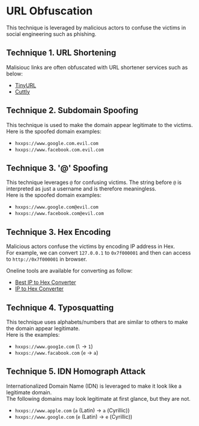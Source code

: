 # URL Obfuscation

This technique is leveraged by malicious actors to confuse the victims in social engineering such as phishing.

## Technique 1. URL Shortening

Malisiouc links are often obfuscated with URL shortener services such as below:

- [TinyURL](https://tinyurl.com/)
- [Cuttly](https://cutt.ly/)

## Technique 2. Subdomain Spoofing

This technique is used to make the domain appear legitimate to the victims.  
Here is the spoofed domain examples:

- `hxxps://www.google.com.evil.com`
- `hxxps://www.facebook.com.evil.com`

## Technique 3. '@' Spoofing

This technique leverages `@` for confusing victims. The string before `@` is interpreted as just a username and is therefore meaningless.  
Here is the spoofed domain examples:

- `hxxps://www.google.com@evil.com`
- `hxxps://www.facebook.com@evil.com`

## Technique 3. Hex Encoding

Malicious actors confuse the victims by encoding IP address in Hex.  
For example, we can convert `127.0.0.1` to `0x7f000001` and then can access to `http://0x7f000001` in browser.  

Oneline tools are available for converting as follow:

- [Best IP to Hex Converter](https://codebeautify.org/ip-to-hex-converter)
- [IP to Hex Converter](https://www.browserling.com/tools/ip-to-hex)

## Technique 4. Typosquatting

This technique uses alphabets/numbers that are similar to others to make the domain appear legitimate.  
Here is the examples:

- `hxxps://www.goog1e.com` (`l` -> `1`)
- `hxxps://www.facabook.com` (`e` -> `a`)

## Technique 5. IDN Homograph Attack

Internationalized Domain Name (IDN) is leveraged to make it look like a legitimate domain.  
The following domains may look legitimate at first glance, but they are not.  

- `hxxps://www.аpple.com` (`a` (Latin) -> `а` (Cyrillic))
- `hxxps://www.googlе.com` (`e` (Latin) -> `е` (Cyrillic))
